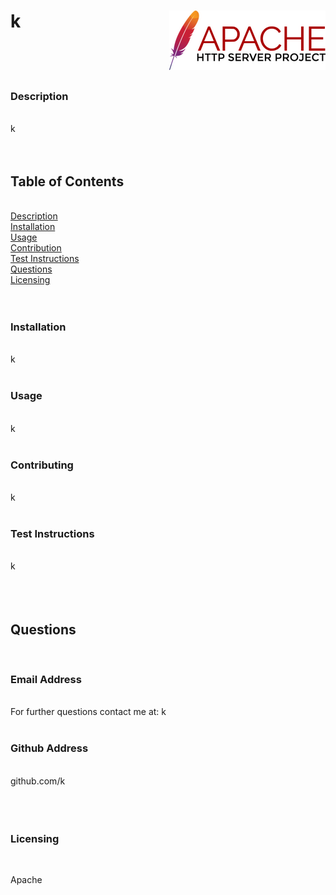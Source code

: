 # k <img align="right" src="assets/apache.png">
&nbsp;  
&nbsp;  
&nbsp;  
### Description  
&nbsp;  
k  
&nbsp;  
&nbsp;  
## Table of Contents  
&nbsp;  
[Description](#description)  
[Installation](#installation)  
[Usage](#usage)  
[Contribution](#contributing)  
[Test Instructions](#test-instructions)  
[Questions](#questions)  
[Licensing](#licensing)  
&nbsp;  
&nbsp;  
### Installation  
&nbsp;  
k  
&nbsp;  
### Usage  
&nbsp;  
k  
&nbsp;  
### Contributing  
&nbsp;  
k  
&nbsp;  
### Test Instructions  
&nbsp;  
k  
&nbsp;  
&nbsp;  
&nbsp;  
## Questions  
&nbsp;  
### Email Address  
&nbsp;  
For further questions contact me at: k  
&nbsp;  
### Github Address  
&nbsp;  
github.com/k  
&nbsp;  
&nbsp;  
&nbsp;  
### Licensing  
&nbsp;  
    
Apache